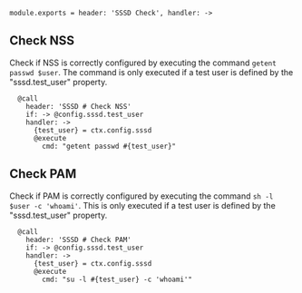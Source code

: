 
    module.exports = header: 'SSSD Check', handler: ->

## Check NSS

Check if NSS is correctly configured by executing the command `getent passwd
$user`. The command is only executed if a test user is defined by the
"sssd.test_user" property.

      @call
        header: 'SSSD # Check NSS'
        if: -> @config.sssd.test_user
        handler: ->
          {test_user} = ctx.config.sssd
          @execute
            cmd: "getent passwd #{test_user}"

## Check PAM

Check if PAM is correctly configured by executing the command
`sh -l $user -c 'whoami'`. This is only executed if a test
user is defined by the "sssd.test_user" property.

      @call
        header: 'SSSD # Check PAM'
        if: -> @config.sssd.test_user
        handler: ->
          {test_user} = ctx.config.sssd
          @execute
            cmd: "su -l #{test_user} -c 'whoami'"

